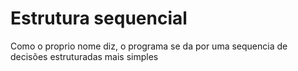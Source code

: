 # Estrutura sequencial

Como o proprio nome diz, o programa se da por uma sequencia de decisões estruturadas mais simples